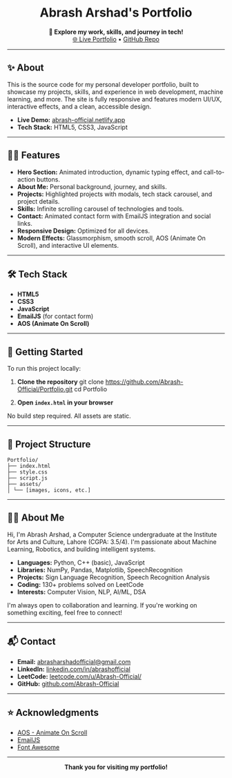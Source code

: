 
<h1 align="center">Abrash Arshad's Portfolio</h1>

<p align="center">
  <b>🚀 Explore my work, skills, and journey in tech!</b><br>
  <a href="https://abrash-official.netlify.app/">🌐 Live Portfolio</a> •
  <a href="https://github.com/Abrash-Official/Portfolio">GitHub Repo</a>
</p>
 
---

## ✨ About

This is the source code for my personal developer portfolio, built to showcase my projects, skills, and experience in web development, machine learning, and more. The site is fully responsive and features modern UI/UX, interactive effects, and a clean, accessible design.

- **Live Demo:** [abrash-official.netlify.app](https://abrash-official.netlify.app/)
- **Tech Stack:** HTML5, CSS3, JavaScript

---

## 🧑‍💻 Features

- **Hero Section:** Animated introduction, dynamic typing effect, and call-to-action buttons.
- **About Me:** Personal background, journey, and skills.
- **Projects:** Highlighted projects with modals, tech stack carousel, and project details.
- **Skills:** Infinite scrolling carousel of technologies and tools.
- **Contact:** Animated contact form with EmailJS integration and social links.
- **Responsive Design:** Optimized for all devices.
- **Modern Effects:** Glassmorphism, smooth scroll, AOS (Animate On Scroll), and interactive UI elements.

---

## 🛠️ Tech Stack


- **HTML5**  
- **CSS3**  
- **JavaScript**  
- **EmailJS** (for contact form)
- **AOS (Animate On Scroll)**

---

## 🚀 Getting Started

To run this project locally:

1. **Clone the repository**
git clone https://github.com/Abrash-Official/Portfolio.git
cd Portfolio


2. **Open `index.html` in your browser**

No build step required. All assets are static.

---

## 📂 Project Structure

```
Portfolio/
├── index.html
├── style.css
├── script.js
├── assets/
│ └── [images, icons, etc.]
```


---

## 👨‍🎓 About Me

Hi, I'm Abrash Arshad, a Computer Science undergraduate at the Institute for Arts and Culture, Lahore (CGPA: 3.5/4). I'm passionate about Machine Learning, Robotics, and building intelligent systems.  
- **Languages:** Python, C++ (basic), JavaScript  
- **Libraries:** NumPy, Pandas, Matplotlib, SpeechRecognition  
- **Projects:** Sign Language Recognition, Speech Recognition Analysis  
- **Coding:** 130+ problems solved on LeetCode  
- **Interests:** Computer Vision, NLP, AI/ML, DSA

I'm always open to collaboration and learning. If you're working on something exciting, feel free to connect!

---

## 📬 Contact

- **Email:** [abrasharshadofficial@gmail.com](mailto:abrasharshadofficial@gmail.com)
- **LinkedIn:** [linkedin.com/in/abrashofficial](https://www.linkedin.com/in/abrashofficial/)
- **LeetCode:** [leetcode.com/u/Abrash-Official/](https://leetcode.com/u/Abrash-Official/)
- **GitHub:** [github.com/Abrash-Official](https://github.com/Abrash-Official)

---

## ⭐️ Acknowledgments

- [AOS - Animate On Scroll](https://michalsnik.github.io/aos/)
- [EmailJS](https://www.emailjs.com/)
- [Font Awesome](https://fontawesome.com/)

---

<p align="center">
  <b>Thank you for visiting my portfolio!</b>
</p>
